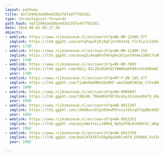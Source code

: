 ```yaml
---
layout: pathway
title: 4af1599e3eb8be4d3b1fd7a4fffb5261
type: chronological-forwards
path_hash: 4af1599e3eb8be4d3b1fd7a4fffb5261
date: 2018-06-01 05:17:20
objects:
- weblink: https://www.rijksmuseum.nl/en/search?q=BK-NM-12400-377
  imglink: https://lh4.ggpht.com/anfqPop1Fy8j0qFjnrbG43sb_YlnTLzvLSIk6-3C5qCMkfJnVsKEsll5Pi6q16w5Kcadg8VNcf8z5gUL3nUAFGA7PYs=s200
  year: 1720
- weblink: https://www.rijksmuseum.nl/en/search?q=BK-NM-12400-154
  imglink: https://lh5.ggpht.com/Guog3i4eqAFwT4hkgHu3UiaxY9VemJ2BGt7sdKmpytwewMUobPqsoHoyuzcfOQzRmimB6VsThnSV4H7r6mKbjsfqDA=s200
  year: 1740
- weblink: https://www.rijksmuseum.nl/en/search?q=BK-NM-7993
  imglink: https://lh6.ggpht.com/Ub2j-02LZEo9UAYU1YBWKDqOPQ0zn9iUXBeAE-iTN3UpP85Bt48C1HMfgx4TOqjWtt-9Jzce-qqdatR-42TtD1bDEQ=s200
  year: 1760
- weblink: https://www.rijksmuseum.nl/en/search?q=RP-P-OB-105.577
  imglink: https://lh4.ggpht.com/7jaNx6AeMBSdZoRKF-uma7QoBYNCQm_tlVxdKHwmpwLCFAMnjDA9zFc31ttp2t93sNJPaV0_1re9b_K_F5-zBjBFDA=s200
  year: 1890
- weblink: https://www.rijksmuseum.nl/en/search?q=HA-0009807
  imglink: https://lh6.ggpht.com/tXBs06_f0HeNh07KF26zahyJhJoms8hkfO_k6g8lcC_lkOCO1fuy_KpvHEqkN32mcB9hz9txSwPTlXLHwyOH6wuzKA=s200
  year: 1958
- weblink: https://www.rijksmuseum.nl/en/search?q=HA-0012287
  imglink: https://lh5.ggpht.com/jO4KBuvnOlpn5hKwPUlnsjx95sqX75g9BvXDEB1Fc3qY7oDtpuS1CMk7LV4sIdlmuv9ZcOykUA1lVOrifO8t3MVJpP8=s200
  year: 1959
- weblink: https://www.rijksmuseum.nl/en/search?q=HA-0012352
  imglink: https://lh6.ggpht.com/pejeWefeiLvJ8Rk6_9p9yVFHLNtO6Hz2C_w0qAm0wt8uJte_rTD9G6RMrtYy8bIwPht5CxNR4kSi1K4xsuO-AxBnA8Q=s200
  year: 1962
- weblink: https://www.rijksmuseum.nl/en/search?q=HA-0012358
  imglink: https://lh6.ggpht.com/OwV24TAfkTnI0g9qx84RlsRFd_ED9b66_hvI5OQKqZBM3v_ARO7iwkxK0VvCsyLE6yVFVtwis5e1AEVsc1bATHdKYd0=s200
  year: 1962

---
```

